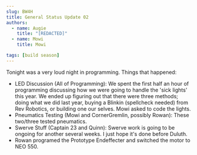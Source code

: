 ```yaml
---
slug: BW4H
title: General Status Update 02
authors:
  - name: Augie
    title: "[REDACTED]"
  - name: Mowi
    title: Mowi

tags: [build season]
---
```


Tonight was a very loud night in programming. Things that happened:

* LED Discussion (All of Programming): We spent the first half an hour of programming discussing how we were going to handle the 'sick lights' this year. We ended up figuring out that there were three methods; doing what we did last year, buying a Blinkin (spellcheck needed) from Rev Robotics, or building one our selves. Mowi asked to code the lights.
* Pneumatics Testing (Mowi and CornerGremlin, possibly Rowan): These two/three tested pneumatics.
* Swerve Stuff (Captain 23 and Quinn): Swerve work is going to be ongoing for another several weeks. I just hope it's done before Duluth.
* Rowan programed the Prototype Endeffecter and switched the motor to NEO 550.